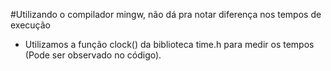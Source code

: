 #Utilizando o compilador mingw, não dá pra notar diferença nos tempos de execução

- Utilizamos a função clock() da biblioteca time.h para medir os tempos (Pode ser observado no código).
